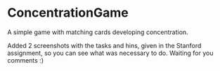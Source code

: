 # ConcentrationGame
A simple game with matching cards developing concentration.

Added 2 screenshots with the tasks and hins, given in the Stanford assignment, so you can see what was necessary to do.
Waiting for you comments :)
